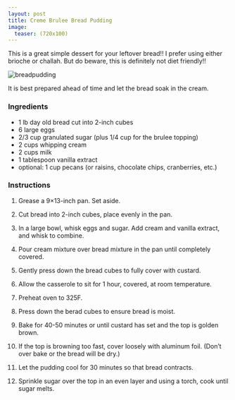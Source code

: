```yaml
---
layout: post
title: Creme Brulee Bread Pudding
image:
  teaser: (720x100)
---
```


This is a great simple dessert for your leftover bread!! I prefer using either brioche or challah. But do beware, this is definitely not diet friendly!!

![breadpudding][1]

It is best prepared ahead of time and let the bread soak in the cream.

### Ingredients
- 1 lb day old bread cut into 2-inch cubes
- 6 large eggs
- 2/3 cup granulated sugar (plus 1/4 cup for the brulee topping)
- 2 cups whipping cream
- 2 cups milk
- 1 tablespoon vanilla extract
- optional: 1 cup pecans (or raisins, chocolate chips, cranberries, etc.)

### Instructions
1. Grease a 9×13-inch pan. Set aside.
1. Cut bread into 2-inch cubes, place evenly in the pan.
1. In a large bowl, whisk eggs and sugar. Add cream and vanilla extract, and whisk to combine.
1. Pour cream mixture over bread mixture in the pan until completely covered.
1. Gently press down the bread cubes to fully cover with custard.
1. Allow the casserole to sit for 1 hour, covered, at room temperature.

1. Preheat oven to 325F.
1. Press down the berad cubes to ensure bread is moist.
1. Bake for 40-50 minutes or until custard has set and the top is golden brown.
1. If the top is browning too fast, cover loosely with aluminum foil. (Don’t over bake or the bread will be dry.)
1. Let the pudding cool for 30 minutes so that bread contracts.
1. Sprinkle sugar over the top in an even layer and using a torch, cook until sugar melts.

[1]: https://photos.smugmug.com/photos/i-3kKfKMW/1/M/i-3kKfKMW-M.jpg
